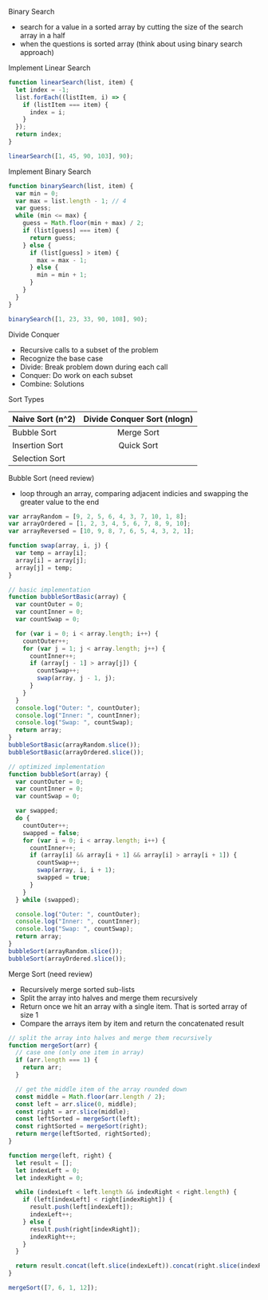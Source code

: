 Binary Search

- search for a value in a sorted array by cutting the size of the search array in a half
- when the questions is sorted array (think about using binary search approach)

Implement Linear Search

```js
function linearSearch(list, item) {
  let index = -1;
  list.forEach((listItem, i) => {
    if (listItem === item) {
      index = i;
    }
  });
  return index;
}

linearSearch([1, 45, 90, 103], 90);
```

Implement Binary Search

```js
function binarySearch(list, item) {
  var min = 0;
  var max = list.length - 1; // 4
  var guess;
  while (min <= max) {
    guess = Math.floor(min + max) / 2;
    if (list[guess] === item) {
      return guess;
    } else {
      if (list[guess] > item) {
        max = max - 1;
      } else {
        min = min + 1;
      }
    }
  }
}

binarySearch([1, 23, 33, 90, 108], 90);
```

Divide Conquer

- Recursive calls to a subset of the problem
- Recognize the base case
- Divide: Break problem down during each call
- Conquer: Do work on each subset
- Combine: Solutions

Sort Types

| Naive Sort (n^2) | Divide Conquer Sort (nlogn) |
| ---------------- | :-------------------------: |
| Bubble Sort      |         Merge Sort          |
| Insertion Sort   |         Quick Sort          |
| Selection Sort   |                             |

Bubble Sort (need review)

- loop through an array, comparing adjacent indicies and swapping the greater value to the end

```js
var arrayRandom = [9, 2, 5, 6, 4, 3, 7, 10, 1, 8];
var arrayOrdered = [1, 2, 3, 4, 5, 6, 7, 8, 9, 10];
var arrayReversed = [10, 9, 8, 7, 6, 5, 4, 3, 2, 1];

function swap(array, i, j) {
  var temp = array[i];
  array[i] = array[j];
  array[j] = temp;
}

// basic implementation
function bubbleSortBasic(array) {
  var countOuter = 0;
  var countInner = 0;
  var countSwap = 0;

  for (var i = 0; i < array.length; i++) {
    countOuter++;
    for (var j = 1; j < array.length; j++) {
      countInner++;
      if (array[j - 1] > array[j]) {
        countSwap++;
        swap(array, j - 1, j);
      }
    }
  }
  console.log("Outer: ", countOuter);
  console.log("Inner: ", countInner);
  console.log("Swap: ", countSwap);
  return array;
}
bubbleSortBasic(arrayRandom.slice());
bubbleSortBasic(arrayOrdered.slice());

// optimized implementation
function bubbleSort(array) {
  var countOuter = 0;
  var countInner = 0;
  var countSwap = 0;

  var swapped;
  do {
    countOuter++;
    swapped = false;
    for (var i = 0; i < array.length; i++) {
      countInner++;
      if (array[i] && array[i + 1] && array[i] > array[i + 1]) {
        countSwap++;
        swap(array, i, i + 1);
        swapped = true;
      }
    }
  } while (swapped);

  console.log("Outer: ", countOuter);
  console.log("Inner: ", countInner);
  console.log("Swap: ", countSwap);
  return array;
}
bubbleSort(arrayRandom.slice());
bubbleSort(arrayOrdered.slice());
```

Merge Sort (need review)

- Recursively merge sorted sub-lists
- Split the array into halves and merge them recursively
- Return once we hit an array with a single item. That is sorted array of size 1
- Compare the arrays item by item and return the concatenated result

```js
// split the array into halves and merge them recursively
function mergeSort(arr) {
  // case one (only one item in array)
  if (arr.length === 1) {
    return arr;
  }

  // get the middle item of the array rounded down
  const middle = Math.floor(arr.length / 2);
  const left = arr.slice(0, middle);
  const right = arr.slice(middle);
  const leftSorted = mergeSort(left);
  const rightSorted = mergeSort(right);
  return merge(leftSorted, rightSorted);
}

function merge(left, right) {
  let result = [];
  let indexLeft = 0;
  let indexRight = 0;

  while (indexLeft < left.length && indexRight < right.length) {
    if (left[indexLeft] < right[indexRight]) {
      result.push(left[indexLeft]);
      indexLeft++;
    } else {
      result.push(right[indexRight]);
      indexRight++;
    }
  }

  return result.concat(left.slice(indexLeft)).concat(right.slice(indexRight));
}

mergeSort([7, 6, 1, 12]);
```
